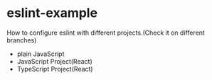 # eslint-example

How to configure eslint with different projects.(Check it on different branches)

- plain JavaScript
- JavaScript Project(React)
- TypeScript Project(React)
